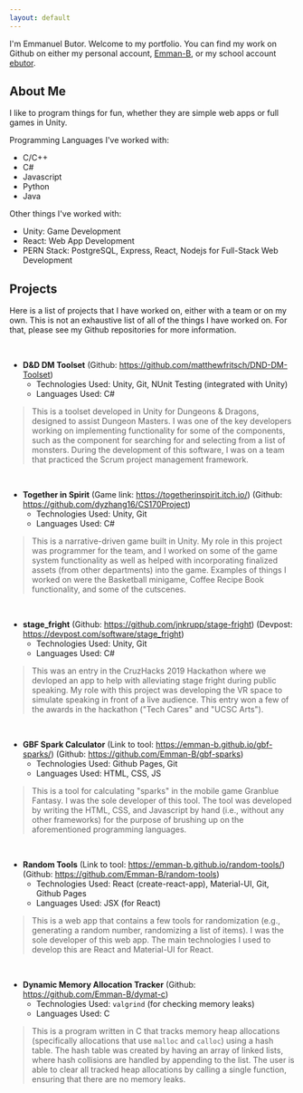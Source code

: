 ```yaml
---
layout: default
---
```


I'm Emmanuel Butor. Welcome to my portfolio. You can find my work on Github on either my personal account, [Emman-B](https://github.com/emman-b), or my school account [ebutor](https://github.com/ebutor).

## About Me
I like to program things for fun, whether they are simple web apps or full games in Unity.

Programming Languages I've worked with:
* C/C++
* C#
* Javascript
* Python
* Java

Other things I've worked with:
* Unity: Game Development
* React: Web App Development
* PERN Stack: PostgreSQL, Express, React, Nodejs for Full-Stack Web Development



## Projects

Here is a list of projects that I have worked on, either with a team or on my own. This is not an exhaustive list of all of the things I have worked on. For that, please see my Github repositories for more information.

<br>

* **D&D DM Toolset** (Github: <https://github.com/matthewfritsch/DND-DM-Toolset>)
    - Technologies Used: Unity, Git, NUnit Testing (integrated with Unity)
    - Languages Used: C#
> This is a toolset developed in Unity for Dungeons & Dragons, designed to assist Dungeon Masters. I was one of the key developers working on implementing functionality for some of the components, such as the component for searching for and selecting from a list of monsters. During the development of this software, I was on a team that practiced the Scrum project management framework.

<br>

* **Together in Spirit** (Game link: <https://togetherinspirit.itch.io/>) (Github: <https://github.com/dyzhang16/CS170Project>)
    - Technologies Used: Unity, Git
    - Languages Used: C#
> This is a narrative-driven game built in Unity. My role in this project was programmer for the team, and I worked on some of the game system functionality as well as helped with incorporating finalized assets (from other departments) into the game. Examples of things I worked on were the Basketball minigame, Coffee Recipe Book functionality, and some of the cutscenes.

<br>

* **stage_fright** (Github: <https://github.com/jnkrupp/stage-fright>) (Devpost: <https://devpost.com/software/stage_fright>)
    - Technologies Used: Unity, Git
    - Languages Used: C#
> This was an entry in the CruzHacks 2019 Hackathon where we devloped an app to help with alleviating stage fright during public speaking. My role with this project was developing the VR space to simulate speaking in front of a live audience. This entry won a few of the awards in the hackathon ("Tech Cares" and "UCSC Arts").

<br>

* **GBF Spark Calculator** (Link to tool: <https://emman-b.github.io/gbf-sparks/>) (Github: <https://github.com/Emman-B/gbf-sparks>)
    - Technologies Used: Github Pages, Git
    - Languages Used: HTML, CSS, JS
> This is a tool for calculating "sparks" in the mobile game Granblue Fantasy. I was the sole developer of this tool. The tool was developed by writing the HTML, CSS, and Javascript by hand (i.e., without any other frameworks) for the purpose of brushing up on the aforementioned programming languages.

<br>

* **Random Tools** (Link to tool: <https://emman-b.github.io/random-tools/>) (Github: <https://github.com/Emman-B/random-tools>)
    - Technologies Used: React (create-react-app), Material-UI, Git, Github Pages
    - Languages Used: JSX (for React)
> This is a web app that contains a few tools for randomization (e.g., generating a random number, randomizing a list of items). I was the sole developer of this web app. The main technologies I used to develop this are React and Material-UI for React.

<br>

* **Dynamic Memory Allocation Tracker** (Github: <https://github.com/Emman-B/dymat-c>)
    - Technologies Used: `valgrind` (for checking memory leaks)
    - Languages Used: C
> This is a program written in C that tracks memory heap allocations (specifically allocations that use `malloc` and `calloc`) using a hash table. The hash table was created by having an array of linked lists, where hash collisions are handled by appending to the list. The user is able to clear all tracked heap allocations by calling a single function, ensuring that there are no memory leaks.
